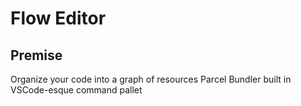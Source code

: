 # Flow Editor

## Premise
Organize your code into a graph of resources
Parcel Bundler built in
VSCode-esque command pallet
